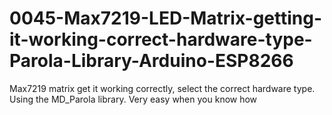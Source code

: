 # 0045-Max7219-LED-Matrix-getting-it-working-correct-hardware-type-Parola-Library-Arduino-ESP8266
Max7219 matrix get it working correctly, select the correct hardware type. Using the MD_Parola library.  Very easy when you know how
